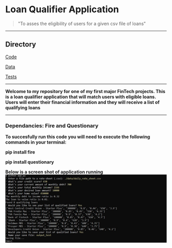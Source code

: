 # Loan Qualifier Application

>"To asses the eligibility of users for a given csv file of loans"

---
## Directory
[Code](Starter_Code/qualifier/app.py)

[Data](Starter_Code/qualifier/data)

[Tests](Starter_Code/qualifier/tests/test_qualifier.py)

---
**Welcome to my repository for one of my first major FinTech projects.
This is a loan qualifier application that will match users with eligible loans.
Users will enter their financial information and they will receive a list of qualifying loans**

---
### Dependancies: Fire and Questionary
**To succesfully run this code you will need to execute the following commands in your terminal:**

**pip install fire**

**pip install questionary**

**Below is a screen shot of application running**
![Application Running](images/Capture.JPG)
